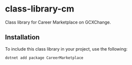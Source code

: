 # class-library-cm
Class library for Career Marketplace on GCXChange.

## Installation

To include this class library in your project, use the following:

```bash
dotnet add package CareerMarketplace